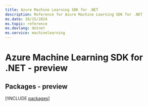 ```yaml
---
title: Azure Machine Learning SDK for .NET
description: Reference for Azure Machine Learning SDK for .NET
ms.date: 10/15/2024
ms.topic: reference
ms.devlang: dotnet
ms.service: machinelearning
---
```

# Azure Machine Learning SDK for .NET - preview
## Packages - preview
[!INCLUDE [packages](machine-learning-index.md)]